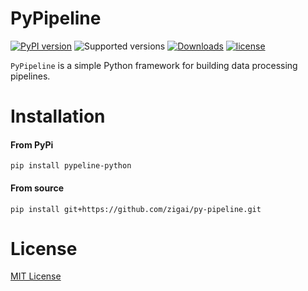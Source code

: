 # PyPipeline
[![PyPI version](https://badge.fury.io/py/pypeline-python.svg)](https://badge.fury.io/py/pypeline-python)
![Supported versions](https://img.shields.io/badge/python-3.10+-blue.svg)
[![Downloads](https://static.pepy.tech/badge/pypeline-python)](https://pepy.tech/project/pypeline-python)
[![license](https://img.shields.io/github/license/zigai/py-pipeline.svg)](https://github.com/zigai/py-pipeline/blob/main/LICENSE)

```PyPipeline``` is a simple Python framework for building data processing pipelines.

# Installation
#### From PyPi
```
pip install pypeline-python
```
#### From source
```
pip install git+https://github.com/zigai/py-pipeline.git
```
# License
[MIT License](https://github.com/zigai/py-pipeline/blob/master/LICENSE)
